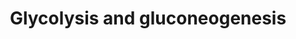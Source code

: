 ---
annotations:
- id: PW:0000025
  parent: classic metabolic pathway
  type: Pathway Ontology
  value: glycolysis/gluconeogenesis pathway
authors:
- Kdahlquist
- MaintBot
- M.Braymer
- MartijnVanIersel
- AdrienDefay
- Thomas
- Christine Chichester
- Egonw
- Liisa18
- AlexanderPico
- Gharding
- Mkutmon
- Eweitz
description: Glycolysis is the metabolic pathway that converts glucose C6H12O6, into
  pyruvate, CH3COCOOâˆ’ + H+. The free energy released in this process is used to
  form the ATP and NADH. Gluconeogenesis is a metabolic pathway that results in the
  generation of glucose from non-carbohydrate carbon substrates such as pyruvate,
  lactate, glycerol, glucogenic amino acids, and fatty acids. Description adapted
  from [http://www.wikipedia.org Wikipedia].
last-edited: 2021-05-14
organisms:
- Mus musculus
redirect_from:
- /index.php/Pathway:WP157
- /instance/WP157
revision: null
schema-jsonld:
- '@context': https://schema.org/
  '@id': https://wikipathways.github.io/pathways/WP157.html
  '@type': Dataset
  creator:
    '@type': Organization
    name: WikiPathways
  description: Glycolysis is the metabolic pathway that converts glucose C6H12O6,
    into pyruvate, CH3COCOOâˆ’ + H+. The free energy released in this process is used
    to form the ATP and NADH. Gluconeogenesis is a metabolic pathway that results
    in the generation of glucose from non-carbohydrate carbon substrates such as pyruvate,
    lactate, glycerol, glucogenic amino acids, and fatty acids. Description adapted
    from [http://www.wikipedia.org Wikipedia].
  keywords:
  - 1,3BP-Glycerate
  - 2P-Glycerate
  - 3P-Glycerate
  - Acetyl-CoA
  - Aldoa
  - Aldob
  - Aldoc
  - Aspartate
  - Dihydroxyacetone-P
  - Dlat
  - Dld
  - Eno1
  - Eno2
  - Eno3
  - Fbp1
  - Fbp2
  - Fructose 6P
  - Fructose-1,6BP
  - G6pc
  - Gapdh
  - Gapdhs
  - Gck
  - Glucose
  - Glucose-6P
  - Glyceraldehyde 3P
  - Glycogen Metabolism
  - Gm13882
  - Got1
  - Got2
  - Gpi1
  - Hk1
  - Hk2
  - Hk3
  - Lactate
  - Ldha
  - Ldhal6b
  - Ldhb
  - Ldhc
  - MPC1
  - MPC2
  - Malate
  - Mdh1
  - Mdh2
  - Oxaloacetate
  - P-enolpyruvate
  - Pck1
  - Pcx
  - Pdha1
  - Pdha2
  - Pdhb
  - Pdhx
  - Pentose Phosphate Pathway
  - Pfkl
  - Pfkm
  - Pfkp
  - Pgam1
  - Pgam2
  - Pgk1
  - Pgk2
  - Pklr
  - Pkm2
  - Pyruvate
  - Slc2a1
  - Slc2a2
  - Slc2a3
  - Slc2a4
  - Slc2a5
  - TCA cycle
  - Tpi1
  - Triglyceride synthesis
  license: CC0
  name: Glycolysis and gluconeogenesis
seo: CreativeWork
title: Glycolysis and gluconeogenesis
wpid: WP157
---